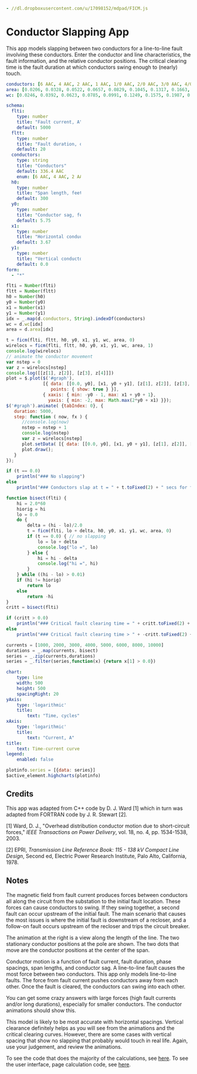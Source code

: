 ```yaml script=scriptloader
- //dl.dropboxusercontent.com/u/17098152/mdpad/FICM.js
```

# Conductor Slapping App

This app models slapping between two conductors for a line-to-line
fault involving these conductors. Enter the conductor and line
characteristics, the fault information, and the relative conductor
positions. The critical clearing time is the fault duration at which
conductors swing enough to (nearly) touch.

```yaml name=d
conductors: [6 AAC, 4 AAC, 2 AAC, 1 AAC, 1/0 AAC, 2/0 AAC, 3/0 AAC, 4/0 AAC, 250 AAC, 266.8 AAC, 300 AAC, 336.4 AAC, 350 AAC, 397.5 AAC, 450 AAC, 477 AAC, 500 AAC, 556.5 AAC, 700 AAC, 715.5 AAC, 750 AAC, 795 AAC, 874.5 AAC, 900 AAC, 954 AAC, 1000 AAC]
area: [0.0206, 0.0328, 0.0522, 0.0657, 0.0829, 0.1045, 0.1317, 0.1663, 0.1964, 0.2097, 0.2358, 0.2644, 0.2748, 0.3124, 0.3534, 0.3744, 0.3926, 0.4369, 0.5494, 0.5622, 0.5892, 0.6245, 0.6874, 0.7072, 0.7495, 0.7854]
wc: [0.0246, 0.0392, 0.0623, 0.0785, 0.0991, 0.1249, 0.1575, 0.1987, 0.2347, 0.2506, 0.2818, 0.316, 0.3284, 0.3734, 0.4224, 0.4475, 0.4692, 0.5221, 0.6566, 0.672, 0.7043, 0.7464, 0.821, 0.8452, 0.8958, 0.9387]
```

<div id="graph" style='width:300px; height:300px; float: right;'></div>

```yaml jquery=jsonForm
schema: 
  flti:
    type: number
    title: "Fault current, A"
    default: 5000
  fltt:
    type: number
    title: "Fault duration, cycles (60 Hz)"
    default: 20
  conductors: 
    type: string
    title: "Conductors"
    default: 336.4 AAC
    enum: [6 AAC, 4 AAC, 2 AAC, 1 AAC, 1/0 AAC, 2/0 AAC, 3/0 AAC, 4/0 AAC, 250 AAC, 266.8 AAC, 300 AAC, 336.4 AAC, 350 AAC, 397.5 AAC, 450 AAC, 477 AAC, 500 AAC, 556.5 AAC, 700 AAC, 715.5 AAC, 750 AAC, 795 AAC, 874.5 AAC, 900 AAC, 954 AAC, 1000 AAC]
  h0:
    type: number
    title: "Span length, feet"
    default: 300
  y0:
    type: number
    title: "Conductor sag, feet"
    default: 5.75
  x1:
    type: number
    title: "Horizontal conductor separation, feet"
    default: 3.67
  y1:
    type: number
    title: "Vertical conductor separation, feet"
    default: 0.0
form: 
  - "*"
```

```js output=markdown
flti = Number(flti)
fltt = Number(fltt)
h0 = Number(h0)
y0 = Number(y0)
x1 = Number(x1)
y1 = Number(y1)
idx = _.map(d.conductors, String).indexOf(conductors)
wc = d.wc[idx] 
area = d.area[idx] 

t = ficm(flti, fltt, h0, y0, x1, y1, wc, area, 0)
wirelocs = ficm(flti, fltt, h0, y0, x1, y1, wc, area, 1)
console.log(wirelocs)
// animate the conductor movement
var nstep = 0
var z = wirelocs[nstep]
console.log([[z[1], z[2]], [z[3], z[4]]])
plot = $.plot($('#graph'), 
              [{ data: [[0.0, y0], [x1, y0 + y1], [z[1], z[2]], [z[3], z[4]]], 
                 points: { show: true } }], 
              { xaxis: { min: -y0 - 1, max: x1 + y0 + 1},
                yaxis: { min: -2, max: Math.max(2*y0 + x1) }});
$('#graph').animate( {tabIndex: 0}, {
   duration: 5000,
   step: function ( now, fx ) {
      //console.log(now)
      nstep = nstep + 1
      console.log(nstep)
      var z = wirelocs[nstep]
      plot.setData( [{ data: [[0.0, y0], [x1, y0 + y1], [z[1], z[2]], [z[3], z[4]]], points: {show: true} }] );
      plot.draw();
   }
});

if (t == 0.0)
    println("### No slapping")
else
    println("### Conductors slap at t = " + t.toFixed(2) + " secs for fault duration = " + fltt.toFixed(1) + " cycles.")

function bisect(flti) {
    hi = 2.0*60
    hiorig = hi
    lo = 0.0 
    do {
        delta = (hi - lo)/2.0
        t = ficm(flti, lo + delta, h0, y0, x1, y1, wc, area, 0)
        if (t == 0.0) { // no slapping 
            lo = lo + delta
            console.log("lo =", lo)
        } else {
            hi = hi - delta 
            console.log("hi =", hi)
        }
    } while ((hi - lo) > 0.01)    
    if (hi != hiorig)
        return lo
    else
        return -hi
}
critt = bisect(flti)

if (critt > 0.0)
    println("### Critical fault clearing time = " + critt.toFixed(2) + " cycles.")
else
    println("### Critical fault clearing time > " + -critt.toFixed(2) + " cycles.")

currents = [1000, 2000, 3000, 4000, 5000, 6000, 8000, 10000]    
durations = _.map(currents, bisect)
series = _.zip(currents,durations)
series = _.filter(series,function(x) {return x[1] > 0.0})
```

```yaml name=plotinfo
chart:
    type: line
    width: 500
    height: 500
    spacingRight: 20
yAxis:
    type: 'logarithmic'
    title:
        text: "Time, cycles"
xAxis:
    type: 'logarithmic'
    title:
        text: "Current, A"
title:
    text: Time-current curve
legend:
    enabled: false
```

```js
plotinfo.series = [{data: series}]
$active_element.highcharts(plotinfo)
```

## Credits

This app was adapted from C++ code by D. J. Ward [1] which in turn was
adapted from FORTRAN code by J. R. Stewart [2].

[1] Ward, D. J., "Overhead distribution conductor motion due to
short-circuit forces," *IEEE Transactions on Power Delivery*, vol. 18,
no. 4, pp. 1534-1538, 2003.

[2] EPRI, *Transmission Line Reference Book: 115 - 138 kV Compact Line
Design*, Second ed, Electric Power Research Institute, Palo Alto,
California, 1978.

## Notes

The magnetic field from fault current produces forces between
conductors all along the circuit from the substation to the initial
fault location. These forces can cause conductors to swing. If they
swing together, a second fault can occur upstream of the initial
fault. The main scenario that causes the most issues is where the
initial fault is downstream of a recloser, and a follow-on fault
occurs upstream of the recloser and trips the circuit breaker.

The animation at the right is a view along the length of the line. The
two stationary conductor positions at the pole are shown. The two dots
that move are the conductor positions at the center of the span.

Conductor motion is a function of fault current, fault duration, phase
spacings, span lengths, and conductor sag. A line-to-line fault causes
the most force between two conductors. This app only models
line-to-line faults. The force from fault current pushes conductors
away from each other. Once the fault is cleared, the conductors can
swing into each other.

You can get some crazy answers with large forces (high fault
currents and/or long durations), especially for smaller conductors.
The conductor animations should show this.

This model is likely to be most accurate with horizontal spacings.
Vertical clearance definitely helps as you will see from the
animations and the critical clearing curves. However, there are some
cases with vertical spacing that show no slapping that probably would
touch in real life. Again, use your judgement, and review the
animations.

To see the code that does the majority of the calculations, see
[here](FICM.js). To see the user interface, page calculation code, see
[here](//dl.dropboxusercontent.com/u/17098152/mdpad/FICM.js).
